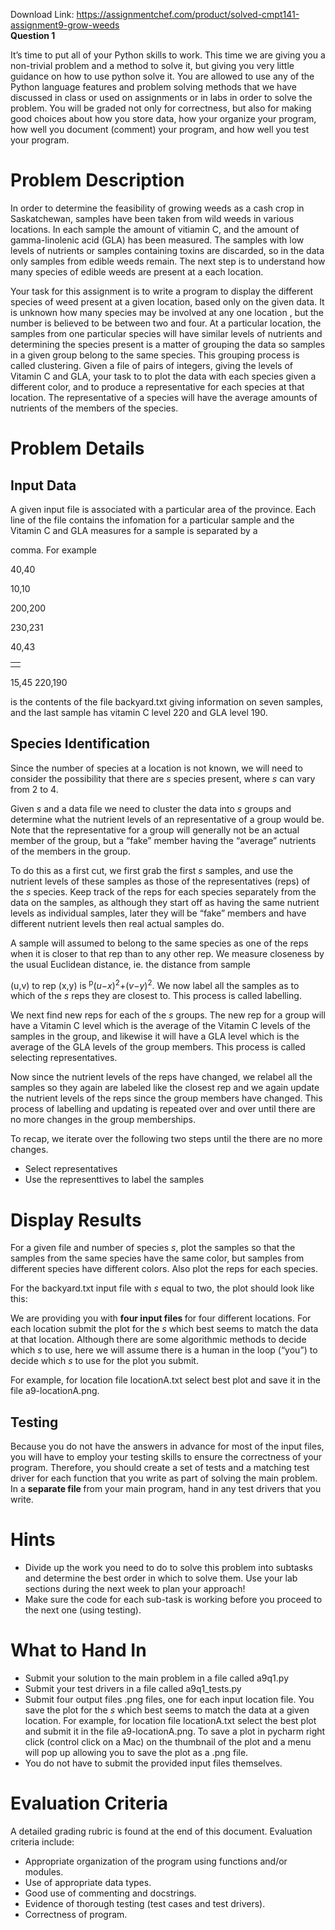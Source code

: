 Download Link: https://assignmentchef.com/product/solved-cmpt141-assignment9-grow-weeds
<br>
<strong>Question 1</strong>

It’s time to put all of your Python skills to work. This time we are giving you a non-trivial problem and a method to solve it, but giving you very little guidance on how to use python solve it. You are allowed to use any of the Python language features and problem solving methods that we have discussed in class or used on assignments or in labs in order to solve the problem. You will be graded not only for correctness, but also for making good choices about how you store data, how your organize your program, how well you document (comment) your program, and how well you test your program.

<h1>Problem Description</h1>

In order to determine the feasibility of growing weeds as a cash crop in Saskatchewan, samples have been taken from wild weeds in various locations. In each sample the amount of vitiamin C, and the amount of gamma-linolenic acid (GLA) has been measured. The samples with low levels of nutrients or samples containing toxins are discarded, so in the data only samples from edible weeds remain. The next step is to understand how many species of edible weeds are present at a each location.

Your task for this assignment is to write a program to display the different species of weed present at a given location, based only on the given data. It is unknown how many species may be involved at any one location , but the number is believed to be between two and four. At a particular location, the samples from one particular species will have similar levels of nutrients and determining the species present is a matter of grouping the data so samples in a given group belong to the same species. This grouping process is called clustering. Given a file of pairs of integers, giving the levels of Vitamin C and GLA, your task to to plot the data with each species given a different color, and to produce a representative for each species at that location. The representative of a species will have the average amounts of nutrients of the members of the species.

<h1>Problem Details</h1>

<h2>Input Data</h2>

A given input file is associated with a particular area of the province. Each line of the file contains the infomation for a particular sample and the Vitamin C and GLA measures for a sample is separated by a

comma. For example

40,40

10,10

200,200

230,231

40,43

<table>

 <tbody>

  <tr>

   <td> </td>

  </tr>

 </tbody>

</table>

15,45 220,190

is the contents of the file backyard.txt giving information on seven samples, and the last sample has vitamin C level 220 and GLA level 190.

<h2>Species Identification</h2>

Since the number of species at a location is not known, we will need to consider the possibility that there are <em>s </em>species present, where <em>s </em>can vary from 2 to 4.

Given <em>s </em>and a data file we need to cluster the data into <em>s </em>groups and determine what the nutrient levels of an representative of a group would be. Note that the representative for a group will generally not be an actual member of the group, but a “fake” member having the “average” nutrients of the members in the group.

To do this as a first cut, we first grab the first <em>s </em>samples, and use the nutrient levels of these samples as those of the representatives (reps) of the <em>s </em>species. Keep track of the reps for each species separately from the data on the samples, as although they start off as having the same nutrient levels as individual samples, later they will be “fake” members and have different nutrient levels then real actual samples do.

A sample will assumed to belong to the same species as one of the reps when it is closer to that rep than to any other rep. We measure closeness by the usual Euclidean distance, ie. the distance from sample

(u,v) to rep (x,y) is <sup>p</sup>(<em>u</em>−<em>x</em>)<sup>2</sup>+(<em>v</em>−<em>y</em>)<sup>2</sup>. We now label all the samples as to which of the <em>s </em>reps they are closest to. This process is called labelling.

We next find new reps for each of the <em>s </em>groups. The new rep for a group will have a Vitamin C level which is the average of the Vitamin C levels of the samples in the group, and likewise it will have a GLA level which is the average of the GLA levels of the group members. This process is called selecting representatives.

Now since the nutrient levels of the reps have changed, we relabel all the samples so they again are labeled like the closest rep and we again update the nutrient levels of the reps since the group members have changed. This process of labelling and updating is repeated over and over until there are no more changes in the group memberships.

To recap, we iterate over the following two steps until the there are no more changes.

<ul>

 <li>Select representatives</li>

 <li>Use the representtives to label the samples</li>

</ul>

<h1>Display Results</h1>

For a given file and number of species <em>s</em>, plot the samples so that the samples from the same species have the same color, but samples from different species have different colors. Also plot the reps for each species.

For the backyard.txt input file with <em>s </em>equal to two, the plot should look like this:

We are providing you with <strong>four input files </strong>for four different locations. For each location submit the plot for the <em>s </em>which best seems to match the data at that location. Although there are some algorithmic methods to decide which <em>s </em>to use, here we will assume there is a human in the loop (“you”) to decide which <em>s </em>to use for the plot you submit.

For example, for location file locationA.txt select best plot and save it in the file a9-locationA.png.

<h2>Testing</h2>

Because you do not have the answers in advance for most of the input files, you will have to employ your testing skills to ensure the correctness of your program. Therefore, you should create a set of tests and a matching test driver for each function that you write as part of solving the main problem. In a <strong>separate file </strong>from your main program, hand in any test drivers that you write.

<h1>Hints</h1>

<ul>

 <li>Divide up the work you need to do to solve this problem into subtasks and determine the best order in which to solve them. Use your lab sections during the next week to plan your approach!</li>

 <li>Make sure the code for each sub-task is working before you proceed to the next one (using testing).</li>

</ul>

<h1>What to Hand In</h1>

<ul>

 <li>Submit your solution to the main problem in a file called a9q1.py</li>

 <li>Submit your test drivers in a file called a9q1_tests.py</li>

 <li>Submit four output files .png files, one for each input location file. You save the plot for the <em>s </em>which best seems to match the data at a given location. For example, for location file locationA.txt select the best plot and submit it in the file a9-locationA.png. To save a plot in pycharm right click (control click on a Mac) on the thumbnail of the plot and a menu will pop up allowing you to save the plot as a .png file.</li>

 <li>You do not have to submit the provided input files themselves.</li>

</ul>

<h1>Evaluation Criteria</h1>

A detailed grading rubric is found at the end of this document. Evaluation criteria include:

<ul>

 <li>Appropriate organization of the program using functions and/or modules.</li>

 <li>Use of appropriate data types.</li>

 <li>Good use of commenting and docstrings.</li>

 <li>Evidence of thorough testing (test cases and test drivers).</li>

 <li>Correctness of program.</li>

</ul>






